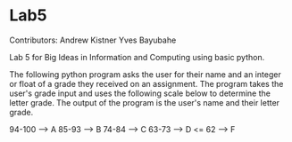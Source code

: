 # Lab5
Contributors:
Andrew Kistner
Yves Bayubahe

Lab 5 for Big Ideas in Information and Computing using basic python.


The following python program asks the user for their name and an integer or float of a grade they received on an assignment. The program takes the user's grade input and uses the following scale below to determine the letter grade. The output of the program is the user's name and their letter grade.

94-100 --> A
85-93 --> B
74-84 --> C
63-73 --> D
<= 62 --> F

